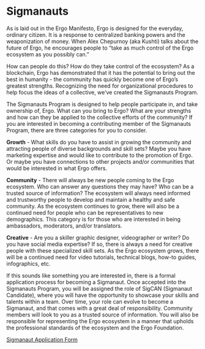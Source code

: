 # Sigmanauts




As is laid out in the Ergo Manifesto, Ergo is designed for the everyday, ordinary citizen. It is a response to centralized banking powers and the weaponization of money. When Alex Chepurnoy (aka Kushti) talks about the future of Ergo, he encourages people to “take as much control of the Ergo ecosystem as you possibly can.” 

How can people do this? How do they take control of the ecosystem? As a blockchain, Ergo has demonstrated that it has the potential to bring out the best in humanity - the community has quickly become one of Ergo’s greatest strengths. Recognizing the need for organizational procedures to help focus the ideas of a collective, we’ve created the Sigmanauts Program.

The Sigmanauts Program is designed to help people participate in, and take ownership of, Ergo. What can you bring to Ergo? What are your strengths and how can they be applied to the collective efforts of the community? If you are interested in becoming a contributing member of the Sigmanauts Program, there are three categories for you to consider.

**Growth** - What skills do you have to assist in growing the community and attracting people of diverse backgrounds and skill sets? Maybe you have marketing expertise and would like to contribute to the promotion of Ergo. Or maybe you have connections to other projects and/or communities that would be interested in what Ergo offers.

**Community** - There will always be new people coming to the Ergo ecosystem. Who can answer any questions they may have? Who can be a trusted source of information? The ecosystem will always need informed and trustworthy people to develop and maintain a healthy and safe community. As the ecosystem continues to grow, there will also be a continued need for people who can be representatives to new demographics. This category is for those who are interested in being ambassadors, moderators, and/or translators.

**Creative** - Are you a skiller graphic designer, videographer or writer? Do you have social media expertise? If so, there is always a need for creative people with these specialized skill sets. As the Ergo ecosystem grows, there will be a continued need for video tutorials, technical blogs, how-to guides, infographics, etc.

If this sounds like something you are interested in, there is a formal application process for becoming a Sigmanaut. Once accepted into the Sigmanauts Program, you will be assigned the role of SigCAN (Sigmanaut Candidate), where you will have the opportunity to showcase your skills and talents within a team. Over time, your role can evolve to become a Sigmanaut, and that comes with a great deal of responsibility. Community members will look to you as a trusted source of information. You will also be responsible for representing the Ergo ecosystem in a manner that upholds the professional standards of the ecosystem and the Ergo Foundation.

[Sigmanaut Application Form](https://my.ergoport.dev/sigcan_form.html)